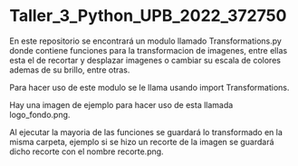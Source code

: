 # Taller_3_Python_UPB_2022_372750
En este repositorio se encontrará un modulo llamado Transformations.py donde contiene funciones para la transformacion de imagenes, entre ellas esta el de recortar y desplazar imagenes o cambiar su escala de colores ademas de su brillo, entre otras.

Para hacer uso de este modulo se le llama usando import Transformations.

Hay una imagen de ejemplo para hacer uso de esta llamada logo_fondo.png.

Al ejecutar la mayoria de las funciones se guardará lo transformado en la misma carpeta, ejemplo si se hizo un recorte de la imagen se guardará dicho recorte con el nombre recorte.png.
